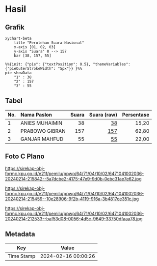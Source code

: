 # Hasil

## Grafik

```mermaid
xychart-beta
    title "Perolehan Suara Nasional"
    x-axis [01, 02, 03]
    y-axis "Suara" 0 --> 157
    bar [38, 157, 55]
```

```mermaid
%%{init: {"pie": {"textPosition": 0.5}, "themeVariables": {"pieOuterStrokeWidth": "5px"}} }%%
pie showData
    "1" : 38
    "2" : 157
    "3" : 55
```

## Tabel

| No. | Nama Paslon    | Suara | Suara (raw) | Persentase |
|:--- |:-------------- | -----:| -----------:| ----------:|
| 1   | ANIES MUHAIMIN | 38    | [38][p-1]   | 15,20      |
| 2   | PRABOWO GIBRAN | 157   | [157][p-2]  | 62,80      |
| 3   | GANJAR MAHFUD  | 55    | [55][p-3]   | 22,00      |


[p-1]: https://github.com/gigit-pemilu/pemilu-2024/blob/main/pilpres/hitung-suara/sub/64-kalimantan-timur/sub/71-kota-balikpapan/sub/04-balikpapan-tengah/sub/1002-gunungsari-ilir/sub/036-tps/sub/paslon-1.txt
[p-2]: https://github.com/gigit-pemilu/pemilu-2024/blob/main/pilpres/hitung-suara/sub/64-kalimantan-timur/sub/71-kota-balikpapan/sub/04-balikpapan-tengah/sub/1002-gunungsari-ilir/sub/036-tps/sub/paslon-2.txt
[p-3]: https://github.com/gigit-pemilu/pemilu-2024/blob/main/pilpres/hitung-suara/sub/64-kalimantan-timur/sub/71-kota-balikpapan/sub/04-balikpapan-tengah/sub/1002-gunungsari-ilir/sub/036-tps/sub/paslon-3.txt

## Foto C Plano

https://sirekap-obj-formc.kpu.go.id/e21f/pemilu/ppwp/64/71/04/10/02/6471041002036-20240214-215842--5a7dcbe2-4175-47e9-9d0b-0ebc31ae7e62.jpg

https://sirekap-obj-formc.kpu.go.id/e21f/pemilu/ppwp/64/71/04/10/02/6471041002036-20240214-215459--10e28906-9f2b-4119-916a-3b4817ce351c.jpg

https://sirekap-obj-formc.kpu.go.id/e21f/pemilu/ppwp/64/71/04/10/02/6471041002036-20240214-212533--baf53d08-0056-4d5c-9649-33750dfaaa78.jpg


## Metadata

| Key        | Value               |
| ---------- | ------------------- |
| Time Stamp | 2024-02-16 00:00:26 |



